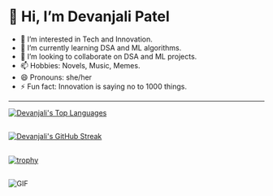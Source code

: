 #                                                                                           👋 Hi, I’m Devanjali Patel

- 👀 I’m interested in Tech and Innovation.
- 🌱 I’m currently learning DSA and ML algorithms.
- 💞️ I’m looking to collaborate on DSA and ML projects.
- 📫 Hobbies: Novels, Music, Memes.
- 😄 Pronouns: she/her
- ⚡ Fun fact: Innovation is saying no to 1000 things.

---

[![Devanjali's Top Languages](https://github-readme-stats.vercel.app/api/top-langs/?username=devu-13here&theme=onedark)](https://github.com/devu-13here/github-readme-stats)

##
[![Devanjali's GitHub Streak](https://github-readme-streak-stats.herokuapp.com/?user=devu-13here&theme=onedark)](https://github.com/devu-13here/github-readme-streak-stats)
##
[![trophy](https://github-profile-trophy.vercel.app/?username=devu-13here&theme=onedark)](https://github.com/devu-13here/github-profile-trophy)
##
<img align="left" alt="GIF" src="https://media.giphy.com/media/v1.Y2lkPTc5MGI3NjExbmJ0ZGhwd2hqaGVzbWMzaG42dm5ob2c3djF5Y3A3N3pzMmwzbTlvMCZlcD12MV9pbnRlcm5hbF9naWZfYnlfaWQmY3Q9Zw/L1R1tvI9svkIWwpVYr/giphy.gif" />
